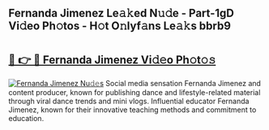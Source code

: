 ## Fernanda Jimenez Le𝚊𝚔ed N𝚞𝚍e - Part-1gD Vi𝚍eo Ph𝚘tos - H𝚘t O𝚗lyf𝚊ns Le𝚊𝚔s bbrb9

# <h2><a href="http://hffc9n.feru.top/?c=Fernanda+Jimenez">🔗 👉 🔴 Fernanda Jimenez Vi𝚍𝚎o Ph𝚘t𝚘𝚜</a></h2>

[![Fernanda Jimenez Nu𝚍𝚎s](https://i.imgur.com/0TWrTi3.gif)](http://hffc9n.feru.top/?c=Fernanda+Jimenez)
Social media sensation Fernanda Jimenez and content producer, known for publishing dance and lifestyle-related material through viral dance trends and mini vlogs. Influential educator Fernanda Jimenez, known for their innovative teaching methods and commitment to education. 
